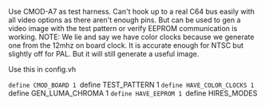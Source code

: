 Use CMOD-A7 as test harness. Can't hook up to a real C64 bus easily
with all video options as there aren't enough pins.  But can be
used to gen a video image with the test pattern or verify EEPROM
communication is working.  NOTE: We lie and say we have color clocks
because we generate one from the 12mhz on board clock.  It is accurate
enough for NTSC but slightly off for PAL.  But it will still generate
a useful image.

Use this in config.vh

`define CMOD_BOARD 1
`define TEST_PATTERN 1
`define HAVE_COLOR_CLOCKS 1
`define GEN_LUMA_CHROMA 1
`define HAVE_EEPROM 1
`define HIRES_MODES
